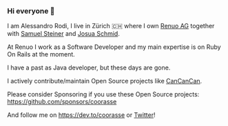 ### Hi everyone 👋

I am Alessandro Rodi, I live in Zürich 🇨🇭 where I own [Renuo AG](https://renuo.ch) together with [Samuel Steiner](https://www.renuo.ch/en/team/samuel-steiner) and [Josua Schmid](https://www.renuo.ch/en/team/josua-schmid).

At Renuo I work as a Software Developer and my main expertise is on Ruby On Rails at the moment.

I have a past as Java developer, but these days are gone.

I actively contribute/maintain Open Source projects like [CanCanCan](https://github.com/CanCanCommunity/cancancan).

Please consider Sponsoring if you use these Open Source projects: https://github.com/sponsors/coorasse

And follow me on https://dev.to/coorasse or [Twitter](https://twitter.com/coorasse)!


